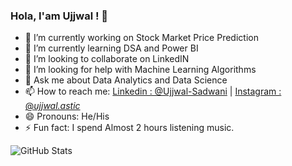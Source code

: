 ### Hola, I'am Ujjwal ! 👋

- 🔭 I’m currently working on Stock Market Price Prediction
- 🌱 I’m currently learning DSA and Power BI
- 👯 I’m looking to collaborate on LinkedIN
- 🤔 I’m looking for help with Machine Learning Algorithms
- 💬 Ask me about Data Analytics and Data Science
- 📫 How to reach me: 
                   [Linkedin : @Ujjwal-Sadwani](https://www.linkedin.com/in/ujjwal-sadwani/) | 
                   [Instagram : @_ujjwal.astic_](https://www.instagram.com/_ujjwal.astic_/) 
- 😄 Pronouns: He/His
- ⚡ Fun fact: I spend Almost 2 hours listening music.

![GitHub Stats](https://github-readme-stats.vercel.app/api?username=ujjwalsadwani&theme=synthwave)
